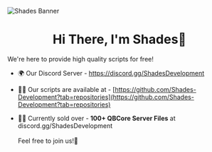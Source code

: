 ![Shades Banner](https://github.com/Shades-Development/Shades/assets/88840862/b41ae448-945e-498c-ab5c-907982ce12c4)

<h1 align="center">Hi There, I'm Shades👋</h1>

We're here to provide high quality scripts for free!

- 🌍 Our Discord Server - https://discord.gg/ShadesDevelopment

- 👨‍💻 Our scripts are available at - [https://github.com/Shades-Development?tab=repositories](https://github.com/Shades-Development?tab=repositories)

- 👨‍💼 Currently sold over - **100+ QBCore Server Files** at discord.gg/ShadesDevelopment <br>
<br> Feel free to join us​!🚀​
